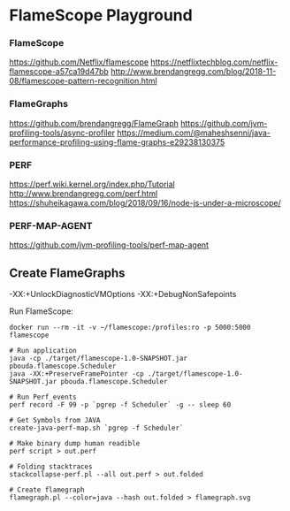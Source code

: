 # FlameScope Playground

### FlameScope
https://github.com/Netflix/flamescope
https://netflixtechblog.com/netflix-flamescope-a57ca19d47bb
http://www.brendangregg.com/blog/2018-11-08/flamescope-pattern-recognition.html

### FlameGraphs
https://github.com/brendangregg/FlameGraph
https://github.com/jvm-profiling-tools/async-profiler
https://medium.com/@maheshsenni/java-performance-profiling-using-flame-graphs-e29238130375

### PERF
https://perf.wiki.kernel.org/index.php/Tutorial
http://www.brendangregg.com/perf.html
https://shuheikagawa.com/blog/2018/09/16/node-js-under-a-microscope/

### PERF-MAP-AGENT
https://github.com/jvm-profiling-tools/perf-map-agent

## Create FlameGraphs

-XX:+UnlockDiagnosticVMOptions -XX:+DebugNonSafepoints

Run FlameScope:
```
docker run --rm -it -v ~/flamescope:/profiles:ro -p 5000:5000 flamescope
```

```
# Run application
java -cp ./target/flamescope-1.0-SNAPSHOT.jar pbouda.flamescope.Scheduler
java -XX:+PreserveFramePointer -cp ./target/flamescope-1.0-SNAPSHOT.jar pbouda.flamescope.Scheduler

# Run Perf_events
perf record -F 99 -p `pgrep -f Scheduler` -g -- sleep 60

# Get Symbols from JAVA 
create-java-perf-map.sh `pgrep -f Scheduler`

# Make binary dump human readible
perf script > out.perf

# Folding stacktraces
stackcollapse-perf.pl --all out.perf > out.folded

# Create flamegraph
flamegraph.pl --color=java --hash out.folded > flamegraph.svg
```